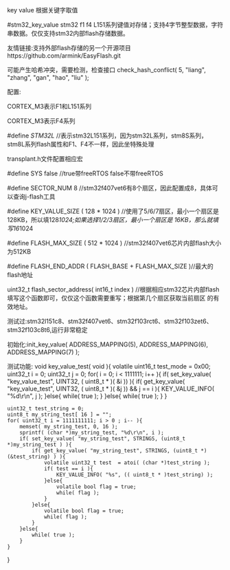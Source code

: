 key value 根据关键字取值

#stm32_key_value      stm32 f1 f4 L151系列键值对存储；支持4字节整型数据，字符串数据。仅仅支持stm32内部flash存储数据。

友情链接:支持外部flash存储的另一个开源项目https://github.com/armink/EasyFlash.git

可能产生哈希冲突，需要检测，检查接口  check_hash_conflict( 5, "liang", "zhang", "gan", "hao", "liu" );

配置:

CORTEX_M3表示F1和L151系列

CORTEX_M3表示F4系列

#define _STM32L_            //表示stm32L151系列，因为stm32L系列，stm8S系列，stm8L系列flash属性和F1、F4不一样，因此坐特殊处理

transplant.h文件配置相应宏

#define SYS  false                                   //true带freeRTOS   false不带freeRTOS

#define SECTOR_NUM        8                         //stm32f407vet6有8个扇区，因此配置成8，具体可以查询j-flash工具

#define KEY_VALUE_SIZE    ( 128 * 1024 )            //使用了5/6/7扇区，最小一个扇区是128KB，所以填128*1024;如果选择1/2/3扇区，最小一个扇区是
16KB，那么就填写16*1024

#define FLASH_MAX_SIZE    ( 512 * 1024 )            //stm32f407vet6芯片内部flash大小为512KB

#define FLASH_END_ADDR    ( FLASH_BASE + FLASH_MAX_SIZE )//最大的flash地址

uint32_t flash_sector_address( int16_t index )      //根据相应stm32芯片内部flash填写这个函数即可，仅仅这个函数需要重写；根据第几个扇区获取当前扇区
的有效地址。

测试过:stm32l151c8、stm32f407vet6、stm32f103rct6、stm32f103zet6、stm32f103c8t6,运行非常稳定

初始化:init_key_value( ADDRESS_MAPPING(5), ADDRESS_MAPPING(6), ADDRESS_MAPPING(7) );

测试功能:
void key_value_test( void ){
    volatile uint16_t test_mode = 0x00;
    uint32_t i = 0;
    uint32_t j = 0;
    for( i = 0; i < 1111111; i++ ){
        if( set_key_value( "key_value_test", UINT32, ( uint8_t * )( &i )) ){
            if( get_key_value( "key_value_test", UINT32, ( uint8_t * )( &j )) && j == i ){
                KEY_VALUE_INFO( "%d\r\n", j );
            }else{
                while( true );
            }
        }else{
            while( true );
        }
    }
    
    uint32_t test_string = 0;
    uint8_t my_string_test[ 16 ] = "";
    for( uint32_t i = 1111111111; i > 0 ; i-- ){
        memset( my_string_test, 0, 16 );
        sprintf( (char *)my_string_test, "%d\r\n", i );
        if( set_key_value( "my_string_test", STRINGS, (uint8_t *)my_string_test ) ){
            if( get_key_value( "my_string_test", STRINGS, (uint8_t *)(&test_string) ) ){
                volatile uint32_t test  = atoi( (char *)test_string );
                if( test == i ){
                    KEY_VALUE_INFO( "%s", (( uint8_t * )test_string) );
                }else{
                    volatile bool flag = true;
                    while( flag );
                }
            }else{
                volatile bool flag = true;
                while( flag );
            }
        }else{
            while( true );
        }
    }
 }


